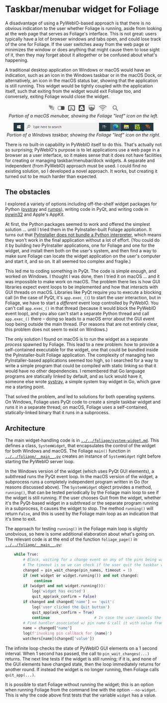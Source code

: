 # Taskbar/menubar widget for Foliage

A disadvantage of using a PyWebIO-based approach is that there is no obvious indication to the user whether Foliage is running, aside from looking at the web page that serves as Foliage's interface.  This is not great: users typically have a lot of browser windows and tabs open, and could lose track of the one for Foliage. If the user switches away from the web page or minimizes the window or does anything that might cause them to lose sight of it, then they may forget about it altogether or be confused about what's happening.

A traditional desktop application on Windows or macOS would have an indication, such as an icon in the Windows taskbar or in the macOS Dock, or alternatively, an icon in the macOS status bar, showing that the application is still running.  This widget would be tightly coupled with the application itself, such that exiting from the widget would exit Foliage too, and conversely, exiting Foliage would close the widget. 

<p align="center">
    <img width="250px" src="../../docs/_static/media/foliage-macos-systray.png"><br>
    <i>Portion of a macOS menubar, showing the Foliage "leaf" icon on the left.</i>
</p>

<p align="center">
    <img width="450px" src="../../docs/_static/media/foliage-windows-taskbar.png"><br>
    <i>Portion of a Windows taskbar, showing the Foliage "leaf" icon on the right.</i>
</p>

There is no built-in capability in PyWebIO itself to do this. That's actually not so surprising; PyWebIO's purpose is to let applications use a web page in a browser as a user interface, so it makes sense that it does not have facilities for creating or managing taskbar/menubar/dock widgets. A separate and independent (from PyWebIO) approach must be used. I could find no existing solution, so I developed a novel approach. It works, but creating it turned out to be much harder than expected.

## The obstacles

I explored a variety of options including off-the-shelf widget packages for Python ([pystray](https://github.com/moses-palmer/pystray) and [rumps](https://github.com/jaredks/rumps)), writing code in PyQt, and writing code in [pywin32](https://pypi.org/project/pywin32/) and Apple's AppKit.

At first, the Python packages seemed to work and offered the simplest solution ... until I tried them in the PyInstaller-built Foliage application. It turns out that [PyInstaller does not bundle a Python interpreter](https://github.com/pyinstaller/pyinstaller/wiki/FAQ), which means they won't work in the final application without a lot of effort. (You could do it by building _two_ PyInstaller applications, one for Foliage and one for the widget, and install them both on the user's system, and then find a way to make sure Foliage can locate the widget application on the user's computer and start it, and so on. It all seemed too complex and fragile.)

This led me to coding something in PyQt. The code is simple enough, and worked on Windows. I thought I was done, then I tried it on macOS ... and it was impossible to make work on macOS. The problem there lies is how GUI libraries expect event loops to be implemented and how that interacts with GUI threads on macOS. Libraries like PyQt require you to execute a blocking call (in the case of PyQt, it's `app.exec_()`) to start the user interaction, but in Foliage, we have to start a _different_ event loop controlled by PyWebIO. You can't call `app.exec_()` in that thread (because it would block the PyWebIO event loop), and you also can't start a separate Python thread and call `app.exec_()` there &ndash; doing so leads to a macOS error about the GUI event loop being outside the main thread. (For reasons that are not entirely clear, this problem does not seem to exist on Windows.)

The only solution I found on macOS is to run the widget as a separate _process_ spawned by Foliage. This lead to a new problem: how to provide a self-contained executable for the widget, one that could be bundled inside the PyInstaller-built Foliage application. The complexity of managing two PyInstaller-based applications seemed too high, so I searched for a way to write a simple program that could be compiled with static linking so that it would have no other dependencies. I remembered that Go language programs are statically linked by default, and as luck would have it, someone else wrote [systray](https://github.com/getlantern/systray), a simple system tray widget in Go, which gave me a starting point.

That solved the problem, and led to solutions for both operating systems. On Windows, Foliage uses PyQt code to create a simple taskbar widget and runs it in a separate thread; on macOS, Foliage uses a self-contained, statically-linked binary that it runs in a subprocess.


## Architecture

The main widget-handling code is in [`../../foliage/system-widget.md`](../../foliage/system-widget.py). This defines a class, `SystemWidget`, that encapsulates the control of the widget for both Windows and macOS. The Foliage `main()` function in [`../../foliage/__main__.py`](../../foliage/__main__.py) creates an instance of `SystemWidget` right before starting the PyWebIO server loop.

In the Windows version of the widget (which uses PyQt GUI elements), a subthread runs the PyQt event loop. In the macOS version of the widget, a subprocess runs a completely independent program written in Go (for reasons discussed above). The `SystemWidget` object provides a method, `running()`, that can be tested periodically by the Foliage main loop to see if the widget is still running. If the user chooses Quit from the widget, whether it's the PyQt-based widget in a subthread or the separate program running in a subprocess, it causes the widget to stop. The method `running()` will return `False`, and this is used by the Foliage main loop as an indication that it's time to exit.

The approach for testing `running()` in the Foliage main loop is slightly unobvious, so here is some additional elaboration about what's going on. The relevant code is at the end of the function `foliage_page()` in [`../../foliage/__main__.py`](../../foliage/__main__.py):

```python
    while True:
        # Block, waiting for a change event on any of the pins being watched.
        # The timeout is so we can check if the user quit the taskbar widget.
        changed = pin_wait_change(pin_names, timeout = 1)
        if (not widget or widget.running()) and not changed:
             continue
        if (widget and not widget.running()):
            log('widget has exited')
            quit_app(ask_confirm = False)
        if changed and changed['name'] == 'quit':
            log('user clicked the Quit button')
            quit_app(ask_confirm = True)
            continue                    # In case the user cancels the exit.
        # Find handler associated w/ pin name & call it with value from event.
        name = changed["name"]
        log(f'invoking pin callback for {name}')
        watchers[name](changed['value'])
```

The infinite loop checks the state of PyWebIO GUI elements on a 1 second interval. When 1 second has passed, the call to `pin_wait_changes(...)` returns. The next line tests if the widget is still running; if it is, and none of the GUI elements have changed state, then the loop immediately returns for another round. If instead the widget is no longer running, then Foliage calls `quit_app(...)`.

It is possible to start Foliage without running the widget; this is an option when running Foliage from the command line with the option `--no-widget`. This is why the code above first tests that the variable `widget` has a value.
